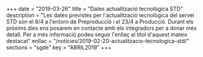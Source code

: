 +++
date        = "2019-03-26"
title       = "Dates actualització tecnològica STD"
description = "Les dates previstes per l'actualització tecnològica del servei STD són el 8/4 a l'entorn de Preproducció i el 23/4 a Producció. Durant els pròxims dies ens posarem en contacte amb els integradors per a donar més detall. Per a més informació podeu seguir l'enllaç al títol d'aquest mateix destacat"
enllac      = "/noticies/2019-02-20-actualitzacio-tecnologica-std/"
sections    = "sgde"
key         = "ABRIL2019"
+++

